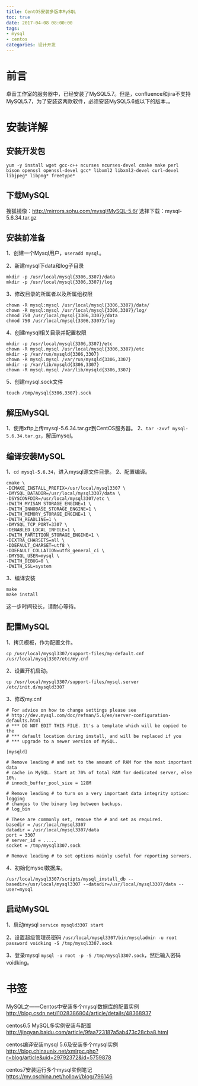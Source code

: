 ```yaml
---
title: CentOS安装多版本MySQL
toc: true
date: 2017-04-08 08:00:00
tags:
- mysql
- centos
categories: 设计开发
---
```

# 前言
卓音工作室的服务器中，已经安装了MySQL5.7。但是，confluence和jira不支持MySQL5.7，为了安装这两款软件，必须安装MySQL5.6或以下的版本，。

<!--more-->

# 安装详解
## 安装开发包
```
yum -y install wget gcc-c++ ncurses ncurses-devel cmake make perl bison openssl openssl-devel gcc* libxml2 libxml2-devel curl-devel libjpeg* libpng* freetype*
```

## 下载MySQL
搜狐镜像：http://mirrors.sohu.com/mysql/MySQL-5.6/
选择下载：mysql-5.6.34.tar.gz

## 安装前准备
1、创建一个Mysql用户，`useradd mysql`。

2、新建mysql下data和log子目录
```
mkdir -p /usr/local/mysql{3306,3307}/data            
mkdir -p /usr/local/mysql{3306,3307}/log  
```

3、修改目录的所属者以及所属组权限 
```
chown -R mysql:mysql /usr/local/mysql{3306,3307}/data/  
chown -R mysql:mysql /usr/local/mysql{3306,3307}/log/  
chmod 750 /usr/local/mysql{3306,3307}/data        
chmod 750 /usr/local/mysql{3306,3307}/log  
```

4、创建mysql相关目录并配置权限
```
mkdir -p /usr/local/mysql{3306,3307}/etc  
chown -R mysql.mysql /usr/local/mysql{3306,3307}/etc  
mkdir -p /var/run/mysqld{3306,3307}  
chown -R mysql.mysql /var/run/mysqld{3306,3307}  
mkdir -p /var/lib/mysqld{3306,3307}  
chown -R mysql.mysql /var/lib/mysqld{3306,3307}
```

5、创建mysql.sock文件
```
touch /tmp/mysql{3306,3307}.sock
```

## 解压MySQL
1、使用xftp上传mysql-5.6.34.tar.gz到CentOS服务器。
2、`tar -zxvf mysql-5.6.34.tar.gz`，解压mysql。

## 编译安装MySQL
1、`cd mysql-5.6.34`，进入mysql源文件目录。
2、配置编译。
```
cmake \
-DCMAKE_INSTALL_PREFIX=/usr/local/mysql3307 \
-DMYSQL_DATADIR=/usr/local/mysql3307/data \
-DSYSCONFDIR=/usr/local/mysql3307/etc \
-DWITH_MYISAM_STORAGE_ENGINE=1 \
-DWITH_INNOBASE_STORAGE_ENGINE=1 \
-DWITH_MEMORY_STORAGE_ENGINE=1 \
-DWITH_READLINE=1 \
-DMYSQL_TCP_PORT=3307 \
-DENABLED_LOCAL_INFILE=1 \
-DWITH_PARTITION_STORAGE_ENGINE=1 \
-DEXTRA_CHARSETS=all \
-DDEFAULT_CHARSET=utf8 \
-DDEFAULT_COLLATION=utf8_general_ci \
-DMYSQL_USER=mysql \
-DWITH_DEBUG=0 \
-DWITH_SSL=system
```

3、编译安装
```
make
make install
```
这一步时间较长，请耐心等待。

## 配置MySQL
1、拷贝模板，作为配置文件。
```
cp /usr/local/mysql3307/support-files/my-default.cnf /usr/local/mysql3307/etc/my.cnf
```

2、设置开机启动。
```
cp /usr/local/mysql3307/support-files/mysql.server /etc/init.d/mysqld3307
```


3、修改my.cnf
```
# For advice on how to change settings please see
# http://dev.mysql.com/doc/refman/5.6/en/server-configuration-defaults.html
# *** DO NOT EDIT THIS FILE. It's a template which will be copied to the
# *** default location during install, and will be replaced if you
# *** upgrade to a newer version of MySQL.

[mysqld]

# Remove leading # and set to the amount of RAM for the most important data
# cache in MySQL. Start at 70% of total RAM for dedicated server, else 10%.
# innodb_buffer_pool_size = 128M

# Remove leading # to turn on a very important data integrity option: logging
# changes to the binary log between backups.
# log_bin

# These are commonly set, remove the # and set as required.
basedir = /usr/local/mysql3307
datadir = /usr/local/mysql3307/data
port = 3307
# server_id = .....
socket = /tmp/mysql3307.sock

# Remove leading # to set options mainly useful for reporting servers.
```

4、初始化mysql数据库。
```
/usr/local/mysql3307/scripts/mysql_install_db --basedir=/usr/local/mysql3307 --datadir=/usr/local/mysql3307/data --user=mysql
```


## 启动MySQL
1、启动mysql
`service mysqld3307 start`

2、设置超级管理员密码
`/usr/local/mysql3307/bin/mysqladmin -u root password voidking -S /tmp/mysql3307.sock`

3、登录mysql
`mysql -u root -p -S /tmp/mysql3307.sock`，然后输入密码voidking。

# 书签
MySQL之——Centos中安装多个mysql数据库的配置实例
http://blog.csdn.net/l1028386804/article/details/48368937

centos6.5 MySQL多实例安装与配置
http://jingyan.baidu.com/article/9faa723187a5ab473c28cba8.html

centos编译安装mysql 5.6及安装多个mysql实例 
http://blog.chinaunix.net/xmlrpc.php?r=blog/article&uid=29792372&id=5759878

centos7安装运行多个mysql实例笔记
https://my.oschina.net/hollowj/blog/796146


